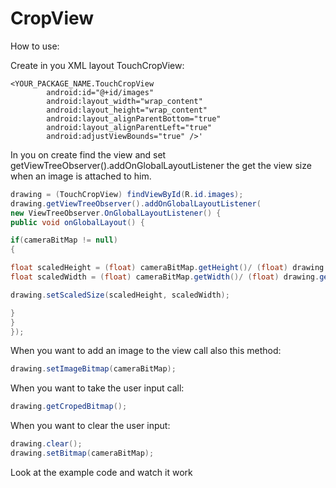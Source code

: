 CropView
========

How to use:

Create in you XML layout TouchCropView:

```android
<YOUR_PACKAGE_NAME.TouchCropView
        android:id="@+id/images"
        android:layout_width="wrap_content"
        android:layout_height="wrap_content"
        android:layout_alignParentBottom="true"
        android:layout_alignParentLeft="true"
        android:adjustViewBounds="true" />'
```       
        
In you on create find the view and set getViewTreeObserver().addOnGlobalLayoutListener the get the view size when an image is attached to him.

```java
drawing = (TouchCropView) findViewById(R.id.images);
drawing.getViewTreeObserver().addOnGlobalLayoutListener(
new ViewTreeObserver.OnGlobalLayoutListener() {
public void onGlobalLayout() {

if(cameraBitMap != null)
{

float scaledHeight = (float) cameraBitMap.getHeight()/ (float) drawing.getHeight();
float scaledWidth = (float) cameraBitMap.getWidth()/ (float) drawing.getWidth();

drawing.setScaledSize(scaledHeight, scaledWidth);

}
}
});
```

When you want to add an image to the view call also this method:

```java
drawing.setImageBitmap(cameraBitMap);
```

When you want to take the user input call:

```java
drawing.getCropedBitmap();
```

When you want to clear the user input:

```java
drawing.clear();
drawing.setBitmap(cameraBitMap);
```

Look at the example code and watch it work

        
        
